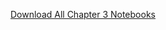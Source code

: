 [Download All Chapter 3 Notebooks](https://download-directory.github.io/?url=https://github.com/coursekata/teaching-materials/tree/main/By%20Chapter%20(ABCD)/Chapter%2003)
